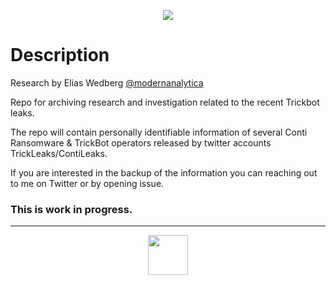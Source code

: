 <p align="center">
  <a href="#" target="blank"><img src="https://cybernite-git-access.s3.us-east-1.amazonaws.com/trickbot.png"/></a>
</p>

# Description

Research by Elias Wedberg [@modernanalytica](https://twitter.com/modernanalytica)

Repo for archiving research and investigation related to the recent Trickbot leaks.

The repo will contain personally identifiable information of several Conti Ransomware & TrickBot operators released by twitter accounts TrickLeaks/ContiLeaks.

If you are interested in the backup of the information you can reaching out to me on Twitter or by opening issue.

### This is work in progress.
---

<p align="center">
  <a href="https://twitter.com/cybernite_intel"/><img src="https://pbs.twimg.com/profile_images/1499738138331303940/L1joRp-6_400x400.png" width="64px"/></a>
</p>
